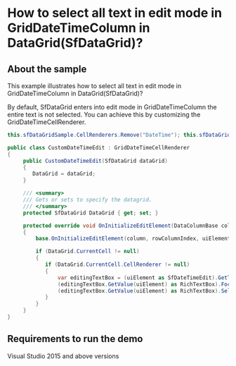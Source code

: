 # How to select all text in edit mode in GridDateTimeColumn in DataGrid(SfDataGrid)?	

## About the sample
This example illustrates how to select all text in edit mode in GridDateTimeColumn in DataGrid(SfDataGrid)?

By default, SfDataGrid  enters into edit mode in GridDateTimeColumn the entire text is not selected. You can achieve this by customizing the GridDateTimeCellRenderer.

```C#
this.sfDataGridSample.CellRenderers.Remove("DateTime"); this.sfDataGridSample.CellRenderers.Add("DateTime", new CustomDateTimeEdit(this.sfDataGridSample));

public class CustomDateTimeEdit : GridDateTimeCellRenderer
{
     public CustomDateTimeEdit(SfDataGrid dataGrid)
     {
        DataGrid = dataGrid;
     }

     /// <summary>
     /// Gets or sets to specify the datagrid.
     /// </summary>
     protected SfDataGrid DataGrid { get; set; }

     protected override void OnInitializeEditElement(DataColumnBase column, RowColumnIndex rowColumnIndex, SfDateTimeEdit uiElement)
     {
         base.OnInitializeEditElement(column, rowColumnIndex, uiElement);

         if (DataGrid.CurrentCell != null)
         {
            if (DataGrid.CurrentCell.CellRenderer != null)
            {
                var editingTextBox = (uiElement as SfDateTimeEdit).GetType().GetProperty("EditingTextBox", System.Reflection.BindingFlags.NonPublic | System.Reflection.BindingFlags.Instance);
                (editingTextBox.GetValue(uiElement) as RichTextBox).Focus();
                (editingTextBox.GetValue(uiElement) as RichTextBox).SelectAll();
            }
         }
     }
}
```

## Requirements to run the demo
Visual Studio 2015 and above versions
